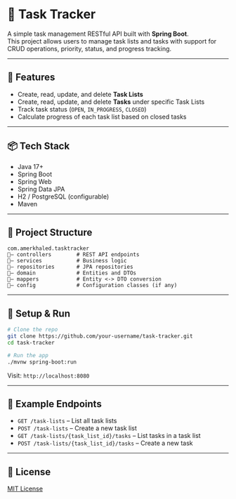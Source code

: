# 📝 Task Tracker

A simple task management RESTful API built with **Spring Boot**.  
This project allows users to manage task lists and tasks with support for CRUD operations, priority, status, and progress tracking.

---

## 🚀 Features

- Create, read, update, and delete **Task Lists**
- Create, read, update, and delete **Tasks** under specific Task Lists
- Track task status (`OPEN`, `IN_PROGRESS`, `CLOSED`)
- Calculate progress of each task list based on closed tasks

---

## 📦 Tech Stack

- Java 17+
- Spring Boot
- Spring Web
- Spring Data JPA
- H2 / PostgreSQL (configurable)
- Maven

---

## 📂 Project Structure

```
com.amerkhaled.tasktracker
💼— controllers        # REST API endpoints
💼— services           # Business logic
💼— repositories       # JPA repositories
💼— domain             # Entities and DTOs
💼— mappers            # Entity <-> DTO conversion
💼— config             # Configuration classes (if any)
```

---

## 🔧 Setup & Run

```bash
# Clone the repo
git clone https://github.com/your-username/task-tracker.git
cd task-tracker

# Run the app
./mvnw spring-boot:run
```

Visit: `http://localhost:8080`

---

## 🔌 Example Endpoints

- `GET /task-lists` – List all task lists
- `POST /task-lists` – Create a new task list
- `GET /task-lists/{task_list_id}/tasks` – List tasks in a task list
- `POST /task-lists/{task_list_id}/tasks` – Create a new task



---

## 📃 License

[MIT License](LICENSE)

